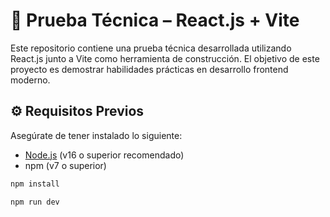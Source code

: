 # 🧪 Prueba Técnica – React.js + Vite

Este repositorio contiene una prueba técnica desarrollada utilizando React.js junto a Vite como herramienta de construcción. El objetivo de este proyecto es demostrar habilidades prácticas en desarrollo frontend moderno.

## ⚙️ Requisitos Previos

Asegúrate de tener instalado lo siguiente:

- [Node.js](https://nodejs.org/) (v16 o superior recomendado)
- npm (v7 o superior)

```sh
npm install

npm run dev
